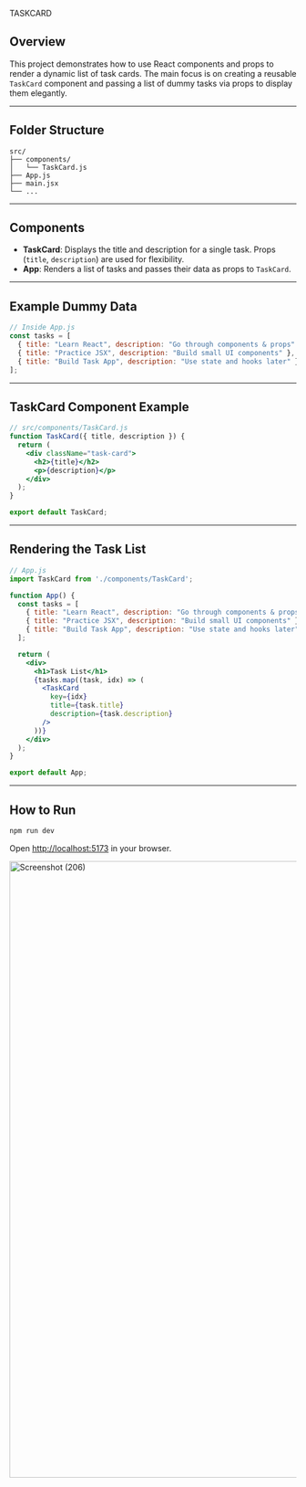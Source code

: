TASKCARD

## Overview

This project demonstrates how to use React components and props to render a dynamic list of task cards. The main focus is on creating a reusable `TaskCard` component and passing a list of dummy tasks via props to display them elegantly.

***

## Folder Structure

```
src/
├── components/
│   └── TaskCard.js
├── App.js
├── main.jsx
└── ...
```

***

## Components

- **TaskCard**: Displays the title and description for a single task. Props (`title`, `description`) are used for flexibility.
- **App**: Renders a list of tasks and passes their data as props to `TaskCard`.

***

## Example Dummy Data

```jsx
// Inside App.js
const tasks = [
  { title: "Learn React", description: "Go through components & props" },
  { title: "Practice JSX", description: "Build small UI components" },
  { title: "Build Task App", description: "Use state and hooks later" }
];
```

***

## TaskCard Component Example

```jsx
// src/components/TaskCard.js
function TaskCard({ title, description }) {
  return (
    <div className="task-card">
      <h2>{title}</h2>
      <p>{description}</p>
    </div>
  );
}

export default TaskCard;
```

***

## Rendering the Task List

```jsx
// App.js
import TaskCard from './components/TaskCard';

function App() {
  const tasks = [
    { title: "Learn React", description: "Go through components & props" },
    { title: "Practice JSX", description: "Build small UI components" },
    { title: "Build Task App", description: "Use state and hooks later" }
  ];

  return (
    <div>
      <h1>Task List</h1>
      {tasks.map((task, idx) => (
        <TaskCard
          key={idx}
          title={task.title}
          description={task.description}
        />
      ))}
    </div>
  );
}

export default App;
```

***

## How to Run

```bash
npm run dev
```
Open [http://localhost:5173](http://localhost:5173) in your browser.

<img width="1920" height="1080" alt="Screenshot (206)" src="https://github.com/user-attachments/assets/799eedf9-4f96-433b-8ca0-70bfad99dc4b" />


